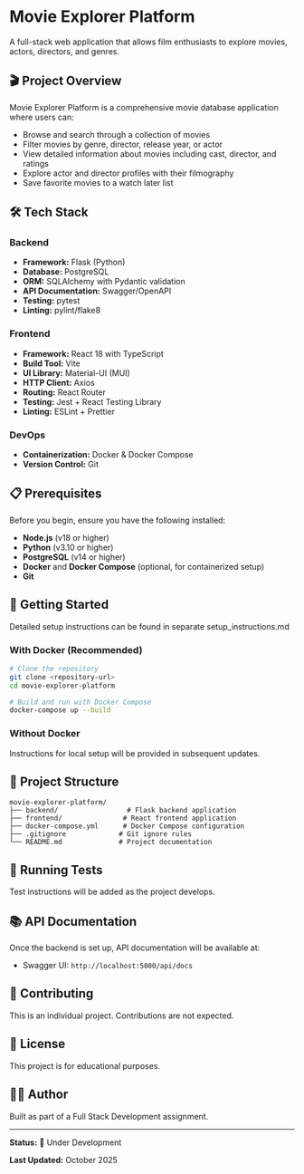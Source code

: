 # Movie Explorer Platform

A full-stack web application that allows film enthusiasts to explore movies, actors, directors, and genres.

## 🎬 Project Overview

Movie Explorer Platform is a comprehensive movie database application where users can:
- Browse and search through a collection of movies
- Filter movies by genre, director, release year, or actor
- View detailed information about movies including cast, director, and ratings
- Explore actor and director profiles with their filmography
- Save favorite movies to a watch later list

## 🛠️ Tech Stack

### Backend
- **Framework:** Flask (Python)
- **Database:** PostgreSQL
- **ORM:** SQLAlchemy with Pydantic validation
- **API Documentation:** Swagger/OpenAPI
- **Testing:** pytest
- **Linting:** pylint/flake8

### Frontend
- **Framework:** React 18 with TypeScript
- **Build Tool:** Vite
- **UI Library:** Material-UI (MUI)
- **HTTP Client:** Axios
- **Routing:** React Router
- **Testing:** Jest + React Testing Library
- **Linting:** ESLint + Prettier

### DevOps
- **Containerization:** Docker & Docker Compose
- **Version Control:** Git

## 📋 Prerequisites

Before you begin, ensure you have the following installed:
- **Node.js** (v18 or higher)
- **Python** (v3.10 or higher)
- **PostgreSQL** (v14 or higher)
- **Docker** and **Docker Compose** (optional, for containerized setup)
- **Git**

## 🚀 Getting Started

Detailed setup instructions can be found in separate setup_instructions.md

### With Docker (Recommended)
```bash
# Clone the repository
git clone <repository-url>
cd movie-explorer-platform

# Build and run with Docker Compose
docker-compose up --build
```

### Without Docker
Instructions for local setup will be provided in subsequent updates.

## 📁 Project Structure

```
movie-explorer-platform/
├── backend/                 # Flask backend application
├── frontend/               # React frontend application
├── docker-compose.yml      # Docker Compose configuration
├── .gitignore             # Git ignore rules
└── README.md              # Project documentation
```

## 🧪 Running Tests

Test instructions will be added as the project develops.

## 📚 API Documentation

Once the backend is set up, API documentation will be available at:
- Swagger UI: `http://localhost:5000/api/docs`

## 🤝 Contributing

This is an individual project. Contributions are not expected.

## 📄 License

This project is for educational purposes.

## 👨‍💻 Author

Built as part of a Full Stack Development assignment.

---

**Status:** 🚧 Under Development

**Last Updated:** October 2025